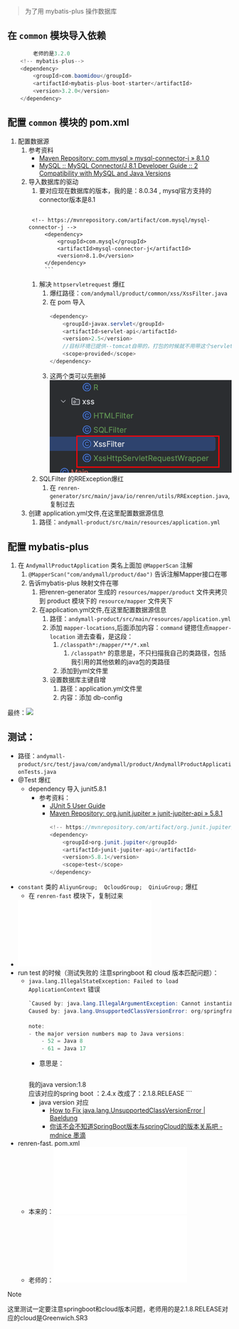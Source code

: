 > 为了用	mybatis-plus 操作数据库

## 在 `common` 模块导入依赖
```java
		老师的是3.2.0
	<!-- mybatis-plus-->  
	<dependency>  
		<groupId>com.baomidou</groupId>  
		<artifactId>mybatis-plus-boot-starter</artifactId>  
		<version>3.2.0</version>  
	</dependency>
```

## 配置 `common` 模块的 pom.xml
1. 配置数据源
	1. 参考资料
		- [Maven Repository: com.mysql » mysql-connector-j » 8.1.0](https://mvnrepository.com/artifact/com.mysql/mysql-connector-j/8.1.0)
		- [MySQL :: MySQL Connector/J 8.1 Developer Guide :: 2 Compatibility with MySQL and Java Versions](https://dev.mysql.com/doc/connector-j/8.1/en/connector-j-versions.html)
	2. 导入数据库的驱动
		  1.  要对应现在数据库的版本，我的是：8.0.34 , mysql官方支持的connector版本是8.1
				```java
			<!-- https://mvnrepository.com/artifact/com.mysql/mysql-connector-j -->
				<dependency>
					<groupId>com.mysql</groupId>
					<artifactId>mysql-connector-j</artifactId>
					<version>8.1.0</version>
				</dependency>
				```
		1. 解决 `httpservletrequest` 爆红
			1. 爆红路径：`com/andymall/product/common/xss/XssFilter.java`
			2. 在 pom 导入
				```java
				<dependency>  
					<groupId>javax.servlet</groupId>  
					<artifactId>servlet-api</artifactId>  
					<version>2.5</version> 
					//目标环境已提供--tomcat自带的，打包的时候就不用带这个servlet-api了
					<scope>provided</scope>
				</dependency>
				```
			1. 这两个类可以先删掉
				![](Pasted%20image%2020230830171424.png)
		3. SQLFilter 的RRException爆红
			1. 在 `renren-generator/src/main/java/io/renren/utils/RRException.java`,复制过去
	3. 创建 application.yml文件,在这里配置数据源信息
		1. 路径：`andymall-product/src/main/resources/application.yml`
## 配置 mybatis-plus 

1. 在 `AndymallProductApplication` 类名上面加 `@MapperScan` 注解
	1. `@MapperScan("com/andymall/product/dao")` 告诉注解Mapper接口在哪
	2. 告诉mybatis-plus 映射文件在哪
		1. 把renren-generator 生成的 `resources/mapper/product` 文件夹拷贝到 product 模块下的 `resource/mapper` 文件夹下
		2. 在application.yml文件,在这里配置数据源信息
			1. 路径：`andymall-product/src/main/resources/application.yml`
			2. 添加 `mapper-locations`,后面添加内容：`command` 键摁住点`mapper-location` 进去查看，是这段：
				1. `/classpath*:/mapper/**/*.xml`
					1. `/classpath*` 的意思是，不只扫描我自己的类路径，包括我引用的其他依赖的java包的类路径
				2. 添加到yml文件里
			3. 设置数据库主键自增
				1. 路径：application.yml文件里
				2. 内容：添加 db-config

最终：![](课程&笔记/技术栈/尚硅谷/谷粒商城/步骤与问题/files/application.yml)

## 测试：
- 路径：`andymall-product/src/test/java/com/andymall/product/AndymallProductApplicationTests.java`
- @Test 爆红
	- dependency 导入 junit5.8.1
		- 参考资料：
			- [JUnit 5 User Guide](https://junit.org/junit5/docs/current/user-guide/#overview)
			- [Maven Repository: org.junit.jupiter » junit-jupiter-api » 5.8.1](https://mvnrepository.com/artifact/org.junit.jupiter/junit-jupiter-api/5.8.1)
				```java
				<!-- https://mvnrepository.com/artifact/org.junit.jupiter/junit-jupiter-api -->  
				<dependency>  
					<groupId>org.junit.jupiter</groupId>  
					<artifactId>junit-jupiter-api</artifactId>  
					<version>5.8.1</version>  
					<scope>test</scope>  
				</dependency>
				```
- `constant` 类的 `AliyunGroup;  QcloudGroup;  QiniuGroup;` 爆红
	- 在 `renren-fast` 模块下，复制过来
- ![](课程&笔记/技术栈/尚硅谷/谷粒商城/步骤与问题/files/AndymallProductApplicationTests.java)
- run test 的时候（测试失败的  注意springboot 和 cloud 版本匹配问题）：
	- `java.lang.IllegalStateException: Failed to load ApplicationContext` 错误
		```java
		`Caused by: java.lang.IllegalArgumentException: Cannot instantiate interface org.springframework.context.ApplicationListener : org.springframework.cloud.bootstrap.BootstrapApplicationListener`
		Caused by: java.lang.UnsupportedClassVersionError: org/springframework/cloud/bootstrap/BootstrapApplicationListener has been compiled by a more recent version of the Java Runtime (class file version 61.0), this version of the Java Runtime only recognizes class file versions up to 52.0
		
		note:
		- the major version numbers map to Java versions:
			- 52 = Java 8
			- 61 = Java 17
		
		```
		- 意思是：
		  ```java
		我的java version:1.8  
		应该对应的spring boot ：2.4.x
		改成了：2.1.8.RELEASE
			```
		- java version 对应
			- [How to Fix java.lang.UnsupportedClassVersionError | Baeldung](https://www.baeldung.com/java-lang-unsupportedclassversion)
			- [你该不会不知道SpringBoot版本与springCloud的版本关系吧 - mdnice 墨滴](https://mdnice.com/writing/c08e9d1917b0439f92babc0734955ed4)
- renren-fast. pom.xml
	- 本来的：![](BEFORE/附件/pom.xml)
	- 老师的：![](BEFORE/附件/pom%201.xml)
> [!note]
> 这里测试一定要注意springboot和cloud版本问题，老师用的是2.1.8.RELEASE对应的cloud是Greenwich.SR3